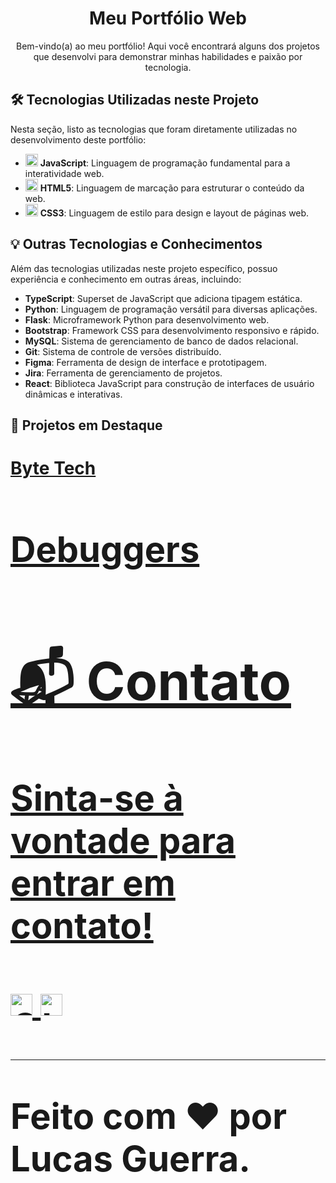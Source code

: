 <h1 align="center">Meu Portfólio Web</h1>

<p align="center">
  Bem-vindo(a) ao meu portfólio! Aqui você encontrará alguns dos projetos que desenvolvi para demonstrar minhas habilidades e paixão por tecnologia.
</p>

## 🛠️ Tecnologias Utilizadas neste Projeto

Nesta seção, listo as tecnologias que foram diretamente utilizadas no desenvolvimento deste portfólio:

* [<img src="https://cdn.jsdelivr.net/gh/devicons/devicon/icons/javascript/javascript-original.svg" height="20" alt="JavaScript" />](https://developer.mozilla.org/pt-BR/docs/Web/JavaScript) **JavaScript**: Linguagem de programação fundamental para a interatividade web.
* [<img src="https://cdn.jsdelivr.net/gh/devicons/devicon/icons/html5/html5-original.svg" height="20" alt="HTML5" />](https://developer.mozilla.org/pt-BR/docs/Web/HTML) **HTML5**: Linguagem de marcação para estruturar o conteúdo da web.
* [<img src="https://cdn.jsdelivr.net/gh/devicons/devicon/icons/css3/css3-original.svg" height="20" alt="CSS3" />](https://developer.mozilla.org/pt-BR/docs/Web/CSS) **CSS3**: Linguagem de estilo para design e layout de páginas web.

## 💡 Outras Tecnologias e Conhecimentos

Além das tecnologias utilizadas neste projeto específico, possuo experiência e conhecimento em outras áreas, incluindo:

* **TypeScript**: Superset de JavaScript que adiciona tipagem estática.
* **Python**: Linguagem de programação versátil para diversas aplicações.
* **Flask**: Microframework Python para desenvolvimento web.
* **Bootstrap**: Framework CSS para desenvolvimento responsivo e rápido.
* **MySQL**: Sistema de gerenciamento de banco de dados relacional.
* **Git**: Sistema de controle de versões distribuído.
* **Figma**: Ferramenta de design de interface e prototipagem.
* **Jira**: Ferramenta de gerenciamento de projetos.
* **React**: Biblioteca JavaScript para construção de interfaces de usuário dinâmicas e interativas.

## 🚀 Projetos em Destaque
<h1><a href="https://github.com/Byte-Team-Fatec/Byte_Team-API-1-">Byte Tech
<h1><a href="https://github.com/matheuskarnas/API-2">Debuggers


## 📬 Contato

Sinta-se à vontade para entrar em contato!

<p align="left">
  <a href="lucasguerrawr2004@gmail.com" target="_blank">
    <img src="https://img.shields.io/static/v1?message=Gmail&logo=gmail&label=&color=D14836&logoColor=white&labelColor=&style=for-the-badge" height="35" alt="Gmail" />
  </a>
  <a href="https://www.linkedin.com/in/lucas-guerra000/" target="_blank">
    <img src="https://img.shields.io/static/v1?message=LinkedIn&logo=linkedin&label=&color=0077B5&logoColor=white&labelColor=&style=for-the-badge" height="35" alt="LinkedIn" />
  </a>
</p>

---

Feito com ❤️ por Lucas Guerra.